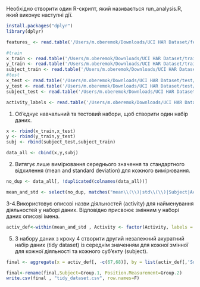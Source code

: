 Необхідно створити один R-скрипт, який називається run_analysis.R, який виконує наступні дії.

```r
install.packages("dplyr") 
library(dplyr)
```
```r
features_ <- read.table('/Users/m.oberemok/Downloads/UCI HAR Dataset/features.txt', colClasses = "character")[,2]
```

```r
#train
x_train <- read.table('/Users/m.oberemok/Downloads/UCI HAR Dataset/train/X_train.txt', col.names = features_, check.names = FALSE)
y_train <- read.table('/Users/m.oberemok/Downloads/UCI HAR Dataset/train/y_train.txt', col.names = c('Activity'))
subject_train <- read.table('/Users/m.oberemok/Downloads/UCI HAR Dataset/train/subject_train.txt', col.names = c('Subject'))
#test
x_test <- read.table('/Users/m.oberemok/Downloads/UCI HAR Dataset/test/X_test.txt', col.names = features_, check.names = FALSE)
y_test <- read.table('/Users/m.oberemok/Downloads/UCI HAR Dataset/test/y_test.txt', col.names = c('Activity'))
subject_test <- read.table('/Users/m.oberemok/Downloads/UCI HAR Dataset/test/subject_test.txt', col.names = c('Subject'))
```

```r
activity_labels <- read.table('/Users/m.oberemok/Downloads/UCI HAR Dataset/activity_labels.txt', col.names = c('n','text'))
```

1. Об’єднує навчальний та тестовий набори, щоб створити один набір даних.
```r
x <- rbind(x_train,x_test)
y <- rbind(y_train,y_test)
subj <- rbind(subject_test,subject_train)

data_all <- cbind(x,y,subj)
```

2. Витягує лише вимірювання середнього значення та стандартного відхилення (mean and standard deviation) для кожного вимірювання.
```r
no_dup <- data_all[, !duplicated(colnames(data_all))]

mean_and_std <- select(no_dup, matches("mean\\(\\)|std\\(\\)|Subject|Activity"))
```


3-4.Використовує описові назви діяльностей (activity) для найменування діяльностей у наборі даних.
Відповідно присвоює змінним у наборі даних описові імена.
```r
activ_def<-within(mean_and_std , Activity <- factor(Activity, labels = activity_labels[,2]))
```
5. З набору даних з кроку 4 створити другий незалежний акуратний набір даних (tidy dataset) із середнім значенням для кожної змінної для кожної діяльності та кожного суб’єкту (subject).
```r
final <- aggregate(x = activ_def[, -c(67,68)], by = list(activ_def[,'Subject'], activ_def[, 'Activity']), FUN = mean)

final<-rename(final,Subject=Group.1, Position.Measurement=Group.2)
write.csv(final , "tidy_dataset.csv", row.names=F)
```
